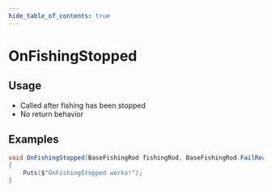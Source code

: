 ```yaml
---
hide_table_of_contents: true
---
```


# OnFishingStopped

## Usage

* Called after fishing has been stopped
* No return behavior

## Examples

```csharp title=""
void OnFishingStopped(BaseFishingRod fishingRod, BaseFishingRod.FailReason reason)
{
    Puts($"OnFishingStopped works!");
}
```
